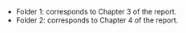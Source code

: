 * Folder 1: corresponds to Chapter 3 of the report.
* Folder 2: corresponds to Chapter 4 of the report.
